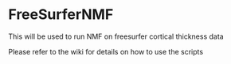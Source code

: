 # FreeSurferNMF
This will be used to run NMF on freesurfer cortical thickness data

Please refer to the wiki for details on how to use the scripts
